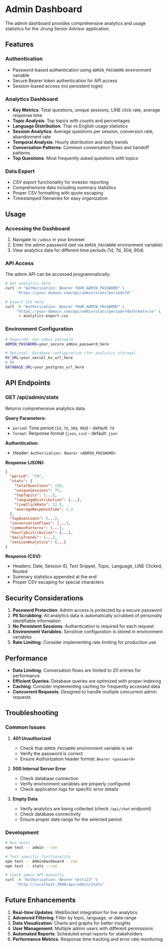 # Admin Dashboard

The admin dashboard provides comprehensive analytics and usage statistics for the Jirung Senior Advisor application.

## Features

### Authentication
- Password-based authentication using `ADMIN_PASSWORD` environment variable
- Secure Bearer token authentication for API access
- Session-based access (no persistent login)

### Analytics Dashboard
- **Key Metrics**: Total questions, unique sessions, LINE click rate, average response time
- **Topic Analysis**: Top topics with counts and percentages
- **Language Distribution**: Thai vs English usage statistics
- **Session Analytics**: Average questions per session, conversion rate, abandonment rate
- **Temporal Analysis**: Hourly distribution and daily trends
- **Conversation Patterns**: Common conversation flows and handoff patterns
- **Top Questions**: Most frequently asked questions with topics

### Data Export
- CSV export functionality for investor reporting
- Comprehensive data including summary statistics
- Proper CSV formatting with quote escaping
- Timestamped filenames for easy organization

## Usage

### Accessing the Dashboard

1. Navigate to `/admin` in your browser
2. Enter the admin password (set via `ADMIN_PASSWORD` environment variable)
3. View analytics data for different time periods (1d, 7d, 30d, 90d)

### API Access

The admin API can be accessed programmatically:

```bash
# Get analytics data
curl -H "Authorization: Bearer YOUR_ADMIN_PASSWORD" \
     "https://your-domain.com/api/admin/stats?period=7d"

# Export CSV data
curl -H "Authorization: Bearer YOUR_ADMIN_PASSWORD" \
     "https://your-domain.com/api/admin/stats?period=7d&format=csv" \
     -o analytics-export.csv
```

### Environment Configuration

```bash
# Required: Set admin password
ADMIN_PASSWORD=your_secure_admin_password_here

# Optional: Database configuration (for analytics storage)
KV_URL=your_vercel_kv_url_here
# OR
DATABASE_URL=your_postgres_url_here
```

## API Endpoints

### GET /api/admin/stats

Returns comprehensive analytics data.

**Query Parameters:**
- `period`: Time period (`1d`, `7d`, `30d`, `90d`) - default: `7d`
- `format`: Response format (`json`, `csv`) - default: `json`

**Authentication:**
- Header: `Authorization: Bearer <ADMIN_PASSWORD>`

**Response (JSON):**
```json
{
  "period": "7d",
  "stats": {
    "totalQuestions": 150,
    "uniqueSessions": 75,
    "topTopics": [...],
    "languageDistribution": {...},
    "lineClickRate": 12.5,
    "averageResponseTime": 2.3
  },
  "topQuestions": [...],
  "conversationFlows": [...],
  "commonPatterns": [...],
  "hourlyDistribution": {...},
  "dailyTrends": [...],
  "sessionAnalytics": {...}
}
```

**Response (CSV):**
- Headers: Date, Session ID, Text Snippet, Topic, Language, LINE Clicked, Routed
- Summary statistics appended at the end
- Proper CSV escaping for special characters

## Security Considerations

1. **Password Protection**: Admin access is protected by a secure password
2. **PII Scrubbing**: All analytics data is automatically scrubbed of personally identifiable information
3. **No Persistent Sessions**: Authentication is required for each request
4. **Environment Variables**: Sensitive configuration is stored in environment variables
5. **Rate Limiting**: Consider implementing rate limiting for production use

## Performance

- **Data Limiting**: Conversation flows are limited to 20 entries for performance
- **Efficient Queries**: Database queries are optimized with proper indexing
- **Caching**: Consider implementing caching for frequently accessed data
- **Concurrent Requests**: Designed to handle multiple concurrent admin requests

## Troubleshooting

### Common Issues

1. **401 Unauthorized**
   - Check that `ADMIN_PASSWORD` environment variable is set
   - Verify the password is correct
   - Ensure Authorization header format: `Bearer <password>`

2. **500 Internal Server Error**
   - Check database connection
   - Verify environment variables are properly configured
   - Check application logs for specific error details

3. **Empty Data**
   - Verify analytics are being collected (check `/api/chat` endpoint)
   - Check database connectivity
   - Ensure proper date range for the selected period

### Development

```bash
# Run tests
npm test -- admin --run

# Test specific functionality
npm test -- AdminDashboard --run
npm test -- stats --run

# Check admin API manually
curl -H "Authorization: Bearer test123" \
     "http://localhost:3000/api/admin/stats"
```

## Future Enhancements

1. **Real-time Updates**: WebSocket integration for live analytics
2. **Advanced Filtering**: Filter by topic, language, or date range
3. **Data Visualization**: Charts and graphs for better insights
4. **User Management**: Multiple admin users with different permissions
5. **Automated Reports**: Scheduled email reports for stakeholders
6. **Performance Metrics**: Response time tracking and error rate monitoring